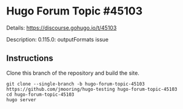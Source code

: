 # Hugo Forum Topic #45103

Details: <https://discourse.gohugo.io/t/45103>

Description: 0.115.0: outputFormats issue

## Instructions

Clone this branch of the repository and build the site.

```text
git clone --single-branch -b hugo-forum-topic-45103 https://github.com/jmooring/hugo-testing hugo-forum-topic-45103
cd hugo-forum-topic-45103
hugo server
```
